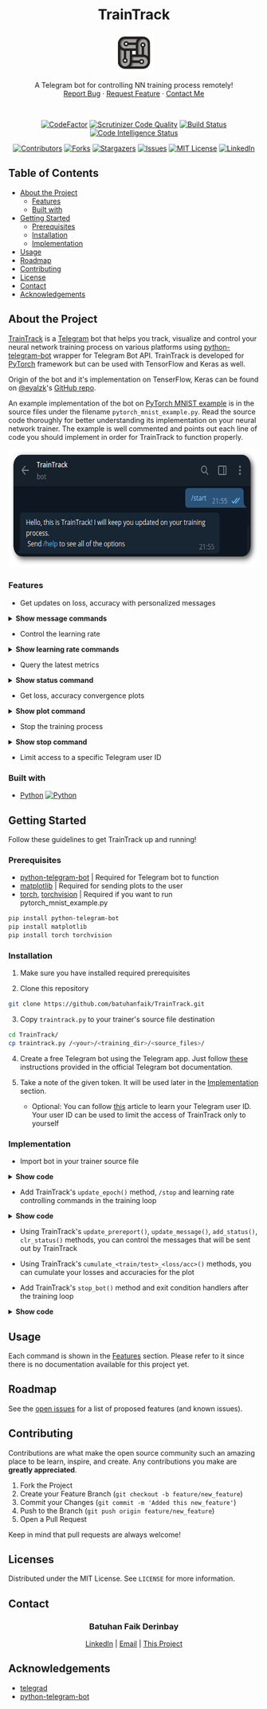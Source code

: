 <!-- INTRO -->

<h1 align="center">TrainTrack</h1>
<p align="center">
  <a href="https://github.com/batuhanfaik/TrainTrack">
    <img src="/img/logo.png" alt="TrainTrack" height="80" />
  </a>
</p>
<p align="center">
  A Telegram bot for controlling NN training process remotely!
  <br/>
  <a href="https://github.com/batuhanfaik/TrainTrack/issues">Report Bug</a>
  ·
  <a href="https://github.com/batuhanfaik/TrainTrack/issues">Request Feature</a>
  ·
  <a href="mailto:batuhan@derinbay.com">Contact Me</a>
</p>
<br/>
<div class="badges_quality">
  <p align="center">
    <a href="https://www.codefactor.io/repository/github/batuhanfaik/traintrack"><img src="https://www.codefactor.io/repository/github/batuhanfaik/traintrack/badge?s=f80b4d54be8cacf5cdd84ed3b022758feef5804c" alt="CodeFactor" /></a>
    <a href="https://scrutinizer-ci.com/g/batuhanfaik/TrainTrack/"><img src="https://scrutinizer-ci.com/g/batuhanfaik/TrainTrack/badges/quality-score.png?b=master&s=c04ea8230d0eceb057e7ce84cf663557fc4c23f5" alt="Scrutinizer Code Quality" /></a>
    <a href="https://scrutinizer-ci.com/g/batuhanfaik/TrainTrack/build-status/master"><img src="https://scrutinizer-ci.com/g/batuhanfaik/TrainTrack/badges/build.png?b=master&s=96213f9f503a3d89c233b2aa976b9c169dcf8f29" alt="Build Status" /></a>
    <a href="https://scrutinizer-ci.com/code-intelligence"><img src="https://scrutinizer-ci.com/g/batuhanfaik/TrainTrack/badges/code-intelligence.svg?b=master&s=b0af3ba8b6ed4f0373456794e98ea534912645eb" alt="Code Intelligence Status" /></a>
  </p>
</div>
<div class="badges_repo">
  <p align="center">
    <a href="https://github.com/batuhanfaik/TrainTrack/graphs/contributors"><img src="https://img.shields.io/github/contributors/batuhanfaik/TrainTrack.svg?style=flat" alt="Contributors" /></a>
    <a href="https://github.com/batuhanfaik/TrainTrack/network/members"><img src="https://img.shields.io/github/forks/batuhanfaik/TrainTrack.svg?style=flat" alt="Forks" /></a>
    <a href="https://github.com/batuhanfaik/TrainTrack/stargazers"><img src="https://img.shields.io/github/stars/batuhanfaik/TrainTrack.svg?style=flat" alt="Stargazers" /></a>
    <a href="https://github.com/batuhanfaik/TrainTrack/issues"><img src="https://img.shields.io/github/issues/batuhanfaik/TrainTrack.svg?style=flat" alt="Issues" /></a>
    <a href="https://github.com/batuhanfaik/TrainTrack/blob/master/LICENSE"><img src="https://img.shields.io/github/license/batuhanfaik/TrainTrack.svg?style=flat" alt="MIT License" /></a>
    <a href="https://linkedin.com/in/batuhanderinbay"><img src="https://img.shields.io/badge/-LinkedIn-black.svg?style=flat-square&logo=linkedin&colorB=555" alt="LinkedIn" /></a>
  </p>
</div>

<!-- TABLE OF CONTENTS -->

## Table of Contents

-   [About the Project](#about-the-project)
    -   [Features](#features)
    -   [Built with](#built-with)
-   [Getting Started](#getting-started)
    -   [Prerequisites](#prerequisites)
    -   [Installation](#installation)
    -   [Implementation](#implementation)
-   [Usage](#usage)
-   [Roadmap](#roadmap)
-   [Contributing](#contributing)
-   [License](#license)
-   [Contact](#contact)
-   [Acknowledgements](#acknowledgements)

<!-- ABOUT THE PROJECT -->

## About the Project

[TrainTrack](https://github.com/batuhanfaik/TrainTrack/) is a [Telegram](https://telegram.org/) bot that helps you track, visualize and control your neural network training process on various platforms using [python-telegram-bot](https://github.com/python-telegram-bot/python-telegram-bot) wrapper for Telegram Bot API. TrainTrack is developed for [PyTorch](https://pytorch.org/) framework but can be used with TensorFlow and Keras as well.

Origin of the bot and it's implementation on TenserFlow, Keras can be found on [@eyalzk](https://eyalzk.github.io/)'s [GitHub repo](https://github.com/eyalzk/telegrad).

An example implementation of the bot on [PyTorch MNIST example](https://github.com/pytorch/examples/tree/master/mnist) is in the source files under the filename `pytorch_mnist_example.py`. Read the source code thoroughly for better understanding its implementation on your neural network trainer. The example is well commented and points out each line of code you should implement in order for TrainTrack to function properly.

<p align="center">
  <a href="https://github.com/batuhanfaik/TrainTrack">
    <img src="/img/screenshot.png" alt="TrainTrack Screenshot" height="240" />
  </a>
</p>

### Features

-   Get updates on loss, accuracy with personalized messages
<details><summary><b>Show message commands</b></summary>
<br/>
<p align="center">
  <a href="https://github.com/batuhanfaik/TrainTrack#features">
    <img src="/img/update_messages.gif" alt="TrainTrack Update Messages" height="598" />
  </a>
</p>
</details>

-   Control the learning rate
<details><summary><b>Show learning rate commands</b></summary>
<br/>
<p align="center">
  <a href="https://github.com/batuhanfaik/TrainTrack#features">
    <img src="/img/learning_rate.gif" alt="TrainTrack Learning Rate" height="598" />
  </a>
</p>
</details>

-   Query the latest metrics
<details><summary><b>Show status command</b></summary>
<br/>
<p align="center">
  <a href="https://github.com/batuhanfaik/TrainTrack#features">
    <img src="/img/status.gif" alt="TrainTrack Status Report" height="598" />
  </a>
</p>
</details>

-   Get loss, accuracy convergence plots
<details><summary><b>Show plot command</b></summary>
<br/>
<p align="center">
  <a href="https://github.com/batuhanfaik/TrainTrack#features">
    <img src="/img/plot.gif" alt="TrainTrack Plot" height="598" />
  </a>
</p>
</details>

-   Stop the training process
<details><summary><b>Show stop command</b></summary>
<br/>
<p align="center">
  <a href="https://github.com/batuhanfaik/TrainTrack#features">
    <img src="/img/stop.gif" alt="TrainTrack Stop" height="598" />
  </a>
</p>
</details>

-   Limit access to a specific Telegram user ID

### Built with

-   [Python](https://www.python.org/)
<a href="https://www.python.org/"><img src="https://img.shields.io/github/pipenv/locked/python-version/batuhanfaik/TrainTrack" alt="Python" /></a>

<!-- GETTING STARTED -->

## Getting Started

Follow these guidelines to get TrainTrack up and running!

### Prerequisites

-   [python-telegram-bot](https://pypi.org/project/python-telegram-bot/) | Required for Telegram bot to function
-   [matplotlib](https://matplotlib.org/users/installing.html) | Required for sending plots to the user
-   [torch](https://pytorch.org/get-started/locally/), [torchvision](https://pypi.org/project/torchvision/) | Required if you want to run pytorch_mnist_example.py

```sh
pip install python-telegram-bot
pip install matplotlib
pip install torch torchvision
```

### Installation

1. Make sure you have installed required prerequisites

2. Clone this repository

```sh
git clone https://github.com/batuhanfaik/TrainTrack.git
```

3. Copy `traintrack.py` to your trainer's source file destination

```sh
cd TrainTrack/
cp traintrack.py /<your>/<training_dir>/<source_files>/
```

4. Create a free Telegram bot using the Telegram app. Just follow [these](https://core.telegram.org/bots#6-botfather) instructions provided in the official Telegram bot documentation.

5. Take a note of the given token. It will be used later in the [Implementation](#implementation) section.
   * Optional: You can follow [this](https://bigone.zendesk.com/hc/en-us/articles/360008014894-How-to-get-the-Telegram-user-ID-) article to learn your Telegram user ID. Your user ID can be used to limit the
  access of TrainTrack only to yourself

### Implementation

-  Import bot in your trainer source file

<details><summary><b>Show code</b></summary>

Following piece of code is all you need to import TrainTrack into your project

```python
# Import TrainTrack Bot
from traintrack import TrainTrack

telegram_token = "TOKEN"  # TrainTrack's token
# User id is optional and can be kept as None.
# However highly recommended as it limits the access to you alone.
telegram_user_id = None  # Telegram user id (integer):
# Create a TrainTrack Bot instance
TrainTrack = TrainTrack(token=telegram_token, user_id=telegram_user_id)
# Activate the bot
TrainTrack.activate_bot()
```

</details>

-   Add TrainTrack's `update_epoch()` method, `/stop` and learning rate controlling
commands in the training loop

<details><summary><b>Show code</b></summary>

Following piece of code is needed to be placed in your training loop

```python
# Update the epoch variable in TrainTrack in order to keep track of
# the current epoch
TrainTrack.update_epoch(epoch)
# Force break epoch loop when the user stops training
if TrainTrack.stop_train_flag:
    break
# Manually control learning rate using TrainTrack
if TrainTrack.learning_rate is not None:
    for param_group in optimizer.param_groups:
        param_group["lr"] = TrainTrack.learning_rate
```

</details>

-   Using TrainTrack's `update_prereport()`, `update_message()`, `add_status()`, `clr_status()` methods, you can control the messages that will be sent out by TrainTrack

-   Using TrainTrack's `cumulate_<train/test>_<loss/acc>()` methods, you can cumulate your losses and
accuracies for the plot

-   Add TrainTrack's `stop_bot()` method and exit condition handlers after the training
loop

<details><summary><b>Show code</b></summary>

Following piece of code is needed to be placed after your training loop

```python
# Exit conditions handling for TrainTrack
# Notifies the user whether the training has terminated or finished after completing all epochs
if TrainTrack.stop_train_flag:
    print("Training stopped by {}!".format(TrainTrack.name))
    TrainTrack.send_message("Training stopped by {}!".format(TrainTrack.name))
else:
    print("Training complete. {} out!".format(TrainTrack.name))
    TrainTrack.send_message("Training complete. {} out!".format(TrainTrack.name))
# Stop TrainTrack Bot instance at the end of training
TrainTrack.stop_bot()
```

</details>

<!-- USAGE EXAMPLES -->

## Usage

Each command is shown in the [Features](#features) section. Please refer to it since there is no documentation available for this project yet.

<!-- ROADMAP -->

## Roadmap

See the [open issues](https://github.com/github_username/repo/issues) for a list of proposed features (and known issues).

<!-- CONTRIBUTING -->

## Contributing

Contributions are what make the open source community such an amazing place to be learn, inspire, and create. Any contributions you make are **greatly appreciated**.

1.  Fork the Project
2.  Create your Feature Branch (`git checkout -b feature/new_feature`)
3.  Commit your Changes (`git commit -m 'Added this new_feature'`)
4.  Push to the Branch (`git push origin feature/new_feature`)
5.  Open a Pull Request

Keep in mind that pull requests are always welcome!

<!-- LICENSE -->

## Licenses

Distributed under the MIT License. See `LICENSE` for more information.

<!-- CONTACT -->

## Contact

<h3 align="center">Batuhan Faik Derinbay</h3>
<p align="center">
  <a href="https://www.linkedin.com/in/batuhanderinbay/">LinkedIn</a>
   |
  <a href="mailto:batuhan@derinbay.com">Email</a>
   |
  <a href="https://github.com/batuhanfaik/traintrack">This Project</a>
</p>

<!-- ACKNOWLEDGEMENTS -->

## Acknowledgements

-   [telegrad](https://github.com/eyalzk/telegrad)
-   [python-telegram-bot](https://github.com/python-telegram-bot/python-telegram-bot)
